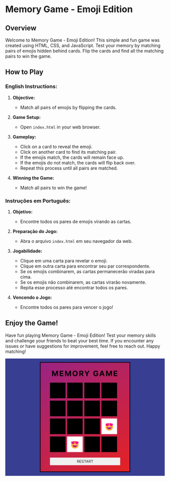 # Memory Game - Emoji Edition

## Overview

Welcome to Memory Game - Emoji Edition! This simple and fun game was created using HTML, CSS, and JavaScript. Test your memory by matching pairs of emojis hidden behind cards. Flip the cards and find all the matching pairs to win the game.

## How to Play

### English Instructions:

1. **Objective:**
   - Match all pairs of emojis by flipping the cards.

2. **Game Setup:**
   - Open `index.html` in your web browser.

3. **Gameplay:**
   - Click on a card to reveal the emoji.
   - Click on another card to find its matching pair.
   - If the emojis match, the cards will remain face up.
   - If the emojis do not match, the cards will flip back over.
   - Repeat this process until all pairs are matched.

4. **Winning the Game:**
   - Match all pairs to win the game!

### Instruções em Português:

1. **Objetivo:**
   - Encontre todos os pares de emojis virando as cartas.

2. **Preparação do Jogo:**
   - Abra o arquivo `index.html` em seu navegador da web.

3. **Jogabilidade:**
   - Clique em uma carta para revelar o emoji.
   - Clique em outra carta para encontrar seu par correspondente.
   - Se os emojis combinarem, as cartas permanecerão viradas para cima.
   - Se os emojis não combinarem, as cartas virarão novamente.
   - Repita esse processo até encontrar todos os pares.

4. **Vencendo o Jogo:**
   - Encontre todos os pares para vencer o jogo!

## Enjoy the Game!

Have fun playing Memory Game - Emoji Edition! Test your memory skills and challenge your friends to beat your best time. If you encounter any issues or have suggestions for improvement, feel free to reach out. Happy matching!

![Game](./src/images/game.png)